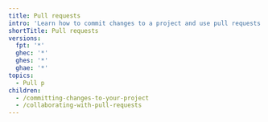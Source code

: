 ```yaml
---
title: Pull requests
intro: 'Learn how to commit changes to a project and use pull requests to collaborate with others.'
shortTitle: Pull requests
versions:
  fpt: '*'
  ghec: '*'
  ghes: '*'
  ghae: '*'
topics:
  - Pull p
children:
  - /committing-changes-to-your-project
  - /collaborating-with-pull-requests
---
```

